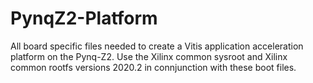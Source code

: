 # PynqZ2-Platform

All board specific files needed to create a Vitis application acceleration platform on the Pynq-Z2. Use the Xilinx common sysroot and Xilinx common rootfs versions 2020.2 in connjunction with these boot files.
